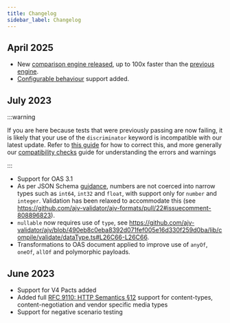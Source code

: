 ```yaml
---
title: Changelog
sidebar_label: Changelog
---
```


## April 2025

* New [comparison engine released](https://github.com/pactflow/openapi-pact-comparator/), up to 100x faster than the [previous engine](https://github.com/pactflow/swagger-mock-validator/).
* [Configurable behaviour](./configuration.md) support added.

## July 2023

:::warning

If you are here because tests that were previously passing are now failing, it is likely that your use of the `discriminator` keyword is incompatible with our latest update. Refer to [this guide](/docs/bi-directional-contract-testing/contracts/oas/keyword-support#how-to-use-discriminator) for how to correct this, and more generally our [compatibility checks](/docs/bi-directional-contract-testing/compatibility-checks) guide for understanding the errors and warnings

:::

* Support for OAS 3.1
* As per JSON Schema [guidance](https://json-schema.org/understanding-json-schema/reference/numeric.html), numbers are not coerced into narrow types such as `int64`, `int32` and `float`, with support only for `number` and `integer`. Validation has been relaxed to accommodate this (see https://github.com/ajv-validator/ajv-formats/pull/22#issuecomment-808896823).
* `nullable` now requires use of `type`, see https://github.com/ajv-validator/ajv/blob/490eb8c0eba8392d071fef005e16d330f259d0ba/lib/compile/validate/dataType.ts#L26C66-L26C66.
* Transformations to OAS document applied to improve use of `anyOf`, `oneOf`, `allOf` and polymorphic payloads.

## June 2023

* Support for V4 Pacts added
* Added full [RFC 9110: HTTP Semantics §12](https://www.rfc-editor.org/rfc/rfc9110.html#section-12.1) support for content-types, content-negotiation and vendor specific media types
* Support for negative scenario testing